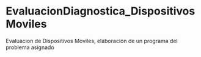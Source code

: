 # EvaluacionDiagnostica_DispositivosMoviles
Evaluacion de Dispositivos Moviles, elaboración de un programa del problema asignado

